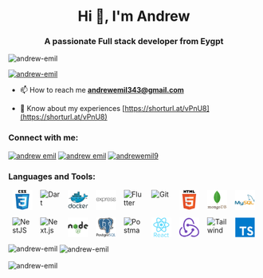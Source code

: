 <h1 align="center">Hi 👋, I'm Andrew</h1>
<h3 align="center">A passionate Full stack developer from Eygpt</h3>

<p align="left"> <img src="https://komarev.com/ghpvc/?username=andrew-emil&label=Profile%20views&color=0e75b6&style=flat" alt="andrew-emil" /> </p>

<p align="left"> <a href="https://github.com/ryo-ma/github-profile-trophy"><img src="https://github-profile-trophy.vercel.app/?username=andrew-emil" alt="andrew-emil" /></a> </p>

- 📫 How to reach me **andrewemil343@gmail.com**

- 📄 Know about my experiences [https://shorturl.at/vPnU8](https://shorturl.at/vPnU8)

<h3 align="left">Connect with me:</h3>
<p align="left">
<a href="https://linkedin.com/in/andrew emil" target="blank"><img align="center" src="https://raw.githubusercontent.com/rahuldkjain/github-profile-readme-generator/master/src/images/icons/Social/linked-in-alt.svg" alt="andrew emil" height="30" width="40" /></a>
<a href="https://fb.com/andrew emil" target="blank"><img align="center" src="https://raw.githubusercontent.com/rahuldkjain/github-profile-readme-generator/master/src/images/icons/Social/facebook.svg" alt="andrew emil" height="30" width="40" /></a>
<a href="https://instagram.com/andrewemil9" target="blank"><img align="center" src="https://raw.githubusercontent.com/rahuldkjain/github-profile-readme-generator/master/src/images/icons/Social/instagram.svg" alt="andrewemil9" height="30" width="40" /></a>
</p>

<h3 align="left">Languages and Tools:</h3>

<div align="left" style="display: grid; grid-template-columns: repeat(auto-fill, minmax(40px, 1fr)); gap: 15px; max-width: 100%; margin: 0.5rem;">
  <img src="https://raw.githubusercontent.com/devicons/devicon/master/icons/css3/css3-original-wordmark.svg" width="40" height="40" alt="CSS3"/>
  <img src="https://www.vectorlogo.zone/logos/dartlang/dartlang-icon.svg" width="40" height="40" alt="Dart"/>
  <img src="https://raw.githubusercontent.com/devicons/devicon/master/icons/docker/docker-original-wordmark.svg" width="40" height="40" alt="Docker"/>
  <img src="https://raw.githubusercontent.com/devicons/devicon/master/icons/express/express-original-wordmark.svg" width="40" height="40" alt="Express"/>
  <img src="https://www.vectorlogo.zone/logos/flutterio/flutterio-icon.svg" width="40" height="40" alt="Flutter"/>
  <img src="https://www.vectorlogo.zone/logos/git-scm/git-scm-icon.svg" width="40" height="40" alt="Git"/>
  <img src="https://raw.githubusercontent.com/devicons/devicon/master/icons/html5/html5-original-wordmark.svg" width="40" height="40" alt="HTML5"/>
  <img src="https://raw.githubusercontent.com/devicons/devicon/master/icons/mongodb/mongodb-original-wordmark.svg" width="40" height="40" alt="MongoDB"/>
  <img src="https://raw.githubusercontent.com/devicons/devicon/master/icons/mysql/mysql-original-wordmark.svg" width="40" height="40" alt="MySQL"/>
  <img src="https://nestjs.com/img/logo-small.svg" width="40" height="40" alt="NestJS"/>
  <img src="https://cdn.worldvectorlogo.com/logos/nextjs-2.svg" width="40" height="40" alt="Next.js"/>
  <img src="https://raw.githubusercontent.com/devicons/devicon/master/icons/nodejs/nodejs-original-wordmark.svg" width="40" height="40" alt="Node.js"/>
  <img src="https://raw.githubusercontent.com/devicons/devicon/master/icons/postgresql/postgresql-original-wordmark.svg" width="40" height="40" alt="PostgreSQL"/>
  <img src="https://www.vectorlogo.zone/logos/getpostman/getpostman-icon.svg" width="40" height="40" alt="Postman"/>
  <img src="https://raw.githubusercontent.com/devicons/devicon/master/icons/react/react-original-wordmark.svg" width="40" height="40" alt="React"/>
  <img src="https://raw.githubusercontent.com/devicons/devicon/master/icons/redux/redux-original.svg" width="40" height="40" alt="Redux"/>
  <img src="https://www.vectorlogo.zone/logos/tailwindcss/tailwindcss-icon.svg" width="40" height="40" alt="Tailwind"/>
  <img src="https://raw.githubusercontent.com/devicons/devicon/master/icons/typescript/typescript-original.svg" width="40" height="40" alt="TypeScript"/>
</div>


<div>

<p><img align="left" src="https://github-readme-stats.vercel.app/api/top-langs?username=andrew-emil&show_icons=true&locale=en&layout=compact" alt="andrew-emil" /></p>

<p>&nbsp;<img align="center" src="https://github-readme-stats.vercel.app/api?username=andrew-emil&show_icons=true&locale=en" alt="andrew-emil" /></p>

<p><img align="center" src="https://github-readme-streak-stats.herokuapp.com/?user=andrew-emil&" alt="andrew-emil" /></p>
</div>

